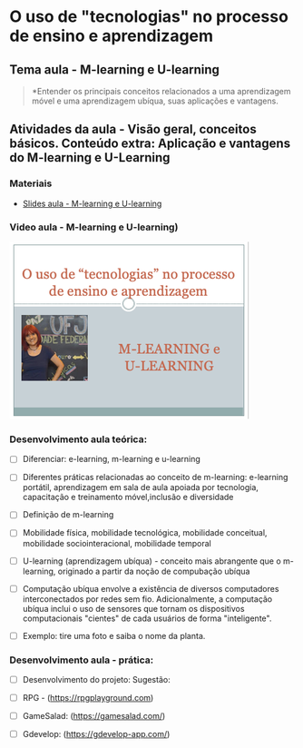 # O uso de "tecnologias" no processo de ensino e aprendizagem
## Tema aula - M-learning e U-learning
 
>  *Entender os principais conceitos relacionados a uma aprendizagem móvel e uma aprendizagem ubíqua, suas aplicações e vantagens.
>  
## Atividades da aula - Visão geral, conceitos básicos. Conteúdo extra: Aplicação e vantagens do M-learning e U-Learning

### Materiais
- [Slides aula - M-learning e U-learning](m_learning_e_u_learning.pdf)

### Video aula  -  M-learning e U-learning)
[![Aula - M-learning e U-learning](capa_aula17.png)]()


### Desenvolvimento aula teórica: 
- [ ] Diferenciar: e-learning, m-learning e u-learning
- [ ] Diferentes práticas relacionadas ao conceito de m-learning: e-learning portátil, aprendizagem em sala de aula apoiada por tecnologia, capacitação e treinamento móvel,inclusão e diversidade
- [ ] Definição de m-learning
- [ ] Mobilidade física, mobilidade tecnológica, mobilidade conceitual, mobilidade sociointeracional, mobilidade temporal
- [ ] U-learning (aprendizagem ubíqua) - conceito mais abrangente que o m-learning, originado a partir da noção de compubação ubíqua
- [ ] Computação ubíqua envolve a existência de diversos computadores interconectados por redes sem fio. Adicionalmente, a computação ubíqua inclui o uso de sensores que tornam os dispositivos computacionais "cientes" de cada usuários de forma "inteligente".
- [ ] Exemplo: tire uma foto e saiba o nome da planta.



### Desenvolvimento aula  - prática: 
- [ ]  Desenvolvimento do projeto: Sugestão:
- [ ]  RPG - (https://rpgplayground.com)
- [ ]  GameSalad: (https://gamesalad.com/)
- [ ]  Gdevelop: (https://gdevelop-app.com/)



